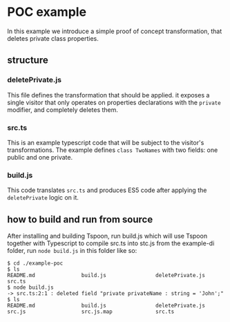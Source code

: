 # POC example
In this example we introduce a simple proof of concept transformation, that deletes private class properties.

## structure
### deletePrivate.js
This file defines the transformation that should be applied. it exposes a single visitor that only operates on properties declarations with the ```private``` modifier, and completely deletes them.

### src.ts
This is an example typescript code that will be subject to the visitor's transformations.
The example defines ```class TwoNames``` with two fields: one public and one private.

### build.js
This code translates ```src.ts``` and produces ES5 code after applying the ```deletePrivate``` logic on it.

## how to build and run from source
After installing and building Tspoon, run build.js which will use Tspoon together with Typescript to compile src.ts into stc.js
from the example-di folder, run ```node build.js``` in this folder like so:
```shell
$ cd ./example-poc
$ ls
README.md               build.js                deletePrivate.js        src.ts
$ node build.js
-> src.ts:2:1 : deleted field "private privateName : string = 'John';"
$ ls
README.md               build.js                deletePrivate.js        src.js                  src.js.map              src.ts
```
